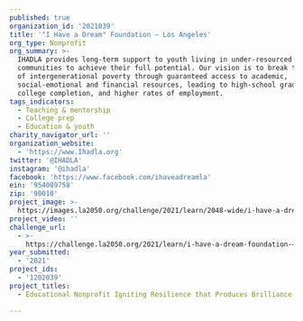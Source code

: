 ```yaml
---
published: true
organization_id: '2021039'
title: '"I Have a Dream" Foundation — Los Angeles'
org_type: Nonprofit
org_summary: >-
  IHADLA provides long-term support to youth living in under-resourced LA
  communities to achieve their full potential. Our vision is to break the cycle
  of intergenerational poverty through guaranteed access to academic,
  social-emotional and financial resources, leading to high-school graduation,
  college completion, and higher rates of employment.
tags_indicators:
  - Teaching & mentorship
  - College prep
  - Education & youth
charity_navigator_url: ''
organization_website:
  - 'https://www.Ihadla.org'
twitter: '@IHADLA'
instagram: '@ihadla'
facebook: 'https://www.facebook.com/ihaveadreamla'
ein: '954089758'
zip: '90010'
project_image: >-
  https://images.la2050.org/challenge/2021/learn/2048-wide/i-have-a-dream-foundation-—-los-angeles.jpg
project_video: ''
challenge_url:
  - >-
    https://challenge.la2050.org/2021/learn/i-have-a-dream-foundation-—-los-angeles/
year_submitted:
  - '2021'
project_ids:
  - '1202039'
project_titles:
  - Educational Nonprofit Igniting Resilience that Produces Brilliance.

---
```

